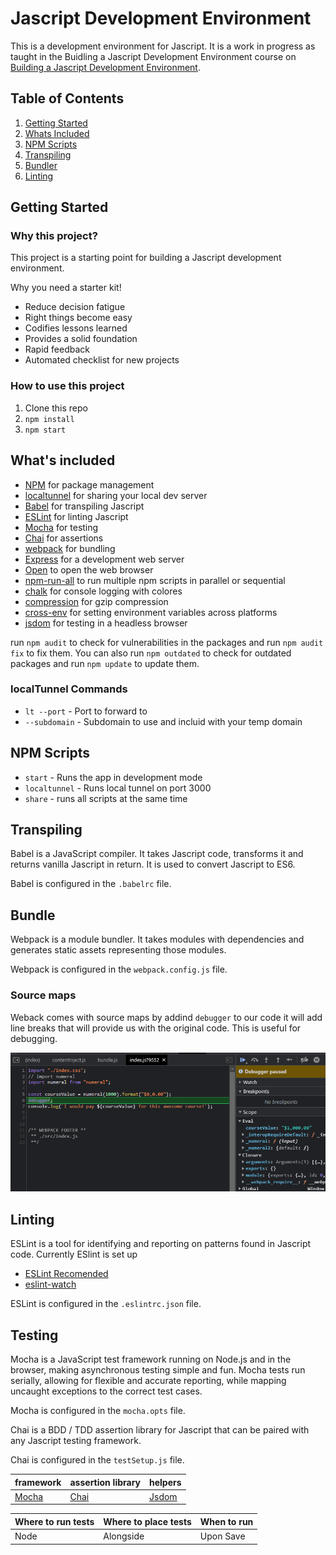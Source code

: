 # Jascript Development Environment

This is a development environment for Jascript. It is a work in progress as taught in the Buidling a Jascript Development Environment course on [Building a Jascript Development Environment](https://www.pluralsight.com/courses/building-javascript-development-environment).

## Table of Contents

1. [Getting Started](#getting-started)
2. [Whats Included](#whats-included)
3. [NPM Scripts](#npm-scripts)
4. [Transpiling](#transpiling)
5. [Bundler](#bundle)
6. [Linting](#linting)

## Getting Started

### Why this project?

This project is a starting point for building a Jascript development environment.

Why you need a starter kit!

- Reduce decision fatigue
- Right things become easy
- Codifies lessons learned
- Provides a solid foundation
- Rapid feedback
- Automated checklist for new projects

### How to use this project

1. Clone this repo
2. `npm install`
3. `npm start`

## What's included

- [NPM](https://www.npmjs.com/) for package management
- [localtunnel](https://localtunnel.github.io/www/) for sharing your local dev server
- [Babel](https://babeljs.io/) for transpiling Jascript
- [ESLint](http://eslint.org/) for linting Jascript
- [Mocha](https://mochajs.org/) for testing
- [Chai](http://chaijs.com/) for assertions
- [webpack](https://webpack.github.io/) for bundling
- [Express](http://expressjs.com/) for a development web server
- [Open](https://www.npmjs.com/package/open) to open the web browser
- [npm-run-all](https://www.npmjs.com/package/npm-run-all) to run multiple npm scripts in parallel or sequential
- [chalk](https://www.npmjs.com/package/chalk) for console logging with colores
- [compression](https://www.npmjs.com/package/compression) for gzip compression
- [cross-env](https://www.npmjs.com/package/cross-env) for setting environment variables across platforms
- [jsdom](https://www.npmjs.com/package/jsdom) for testing in a headless browser

run `npm audit` to check for vulnerabilities in the packages and run `npm audit fix` to fix them. You can also run  `npm outdated` to check for outdated packages and run `npm update` to update them.

### localTunnel Commands

- `lt --port` - Port to forward to
- `--subdomain` - Subdomain to use and incluid with your temp domain

## NPM Scripts

- `start` - Runs the app in development mode
- `localtunnel` - Runs  local tunnel on port 3000
- `share` - runs all scripts at the same time

## Transpiling

Babel is a JavaScript compiler. It takes Jascript code, transforms it and returns vanilla Jascript in return. It is used to convert Jascript to ES6.

Babel is configured in the `.babelrc` file.

## Bundle

Webpack is a module bundler. It takes modules with dependencies and generates static assets representing those modules.

Webpack is configured in the `webpack.config.js` file.

### Source maps

Weback comes with source maps by addind `debugger` to our code it will add line breaks that will  provide us with
the original code. This is useful for debugging.

![Debugger in action](./imgs/debugger.png)

## Linting

ESLint is a tool for identifying and reporting on patterns found in Jascript code.
Currently ESlint is set up

- [ESLint Recomended](https://eslint.org/docs/latest/rules/)
- [eslint-watch](https://www.npmjs.com/package/eslint-watch)

ESLint is configured in the `.eslintrc.json` file.

## Testing

Mocha is a JavaScript test framework running on Node.js and in the browser, making asynchronous testing simple and fun. Mocha tests run serially, allowing for flexible and accurate reporting, while mapping uncaught exceptions to the correct test cases.

Mocha is configured in the `mocha.opts` file.

Chai is a BDD / TDD assertion library for Jascript that can be paired with any Jascript testing framework.

Chai is configured in the `testSetup.js` file.

| framework | assertion library | helpers |
|-----------|-------------------|---------|
| [Mocha](https://mochajs.org/) | [Chai](https://www.chaijs.com/) | [Jsdom](https://www.npmjs.com/package/jsdom) |

| Where to run tests | Where to place tests | When to run |
|--------------------|----------------------|-------------|
| Node               | Alongside            | Upon Save   |
